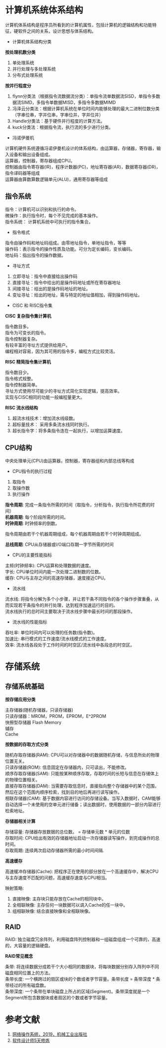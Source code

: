# 计算机系统体系结构

  计算机体系结构是程序员所看到的计算机属性，包括计算机的逻辑结构和功能特征，硬软件之间的关系，设计思想与体系结构。

* 计算机体系结构分类

**按处理机数分类**

1. 单处理系统
2. 并行处理与多处理系统
3. 分布式处理系统

**按并行程度分**

1. flynn分类法（根据指令流数据流分类）：单指令流单数据流SISD，单指令多数据流SIMD，多指令单数据MISD，多指令多数据MIMD   
2. 冯泽云分类法：根据计算机系统在单位时间内能够处理的最大二进制位数分类（字串位串，字并位串，字串位并，字并位并）  
3. Handle分类法：基于硬件并行程度的计算方法。
4. kuck分类法：根据指令流，执行流的多少进行分类。

  * 冯诺伊曼机

计算机硬件系统遵循冯诺伊曼机设计的体系结构，由运算器，存储器，寄存器，输入设备和输出设备组成。   
运算器，控制器，寄存器组成CPU。   
控制器由指令寄存器(IR)，程序计数器(PC)，地址寄存器(AR)，数据寄存器(DR)，指令译码器等组成    
运算器由算数算数逻辑单元(ALU)，通用寄存器等组成   


## 指令系统

指令：计算机可以识别和执行的命令。   
微操作：执行指令时，每个不见完成的基本操作。   
指令系统： 计算机系统中可执行的指令集合。

  * 指令格式

指令由操作码和地址码组成。由零地址指令，单地址指令，等等   
操作码：表示指令的操作性质及功能。可分为定长编码，变长编码。   
地址码：指出指令的操作数据。   

* 寻址方式

1. 立即寻址：指令中直接给出操作码
2. 直接寻址：指令中给出的是操作码地址或所在寄存器地址
3. 间接寻址：给出的是操作码地址的地址。
4. 变址寻址：给出的地址，需与特定的地址值相加，得到操作码地址。

  * CISC 和 RISC指令集

**CISC 复杂指令集计算机**

指令数目多。   
指令为可变长的指令。   
指令控制器复杂。   
有较丰富的寻址方式提供给用户。   
编程相对容易，因为其可用的指令多，编程方式比较灵活。

**RISC 精简指令集计算机**

指令数目少。   
指令格式规整。   
指令控制器简单。   
寻址方式使用尽可能少的寻址方式简化实现逻辑，提高效率。   
实现与CISC相同的功能一般编程量更大。

**RISC 流水线结构**

1. 超流水线技术：增加流水线级数。
2. 超标量技术： 采用多条流水线同时执行。
3. 超长指令字：将多条指令连在一起执行，以增加运算速度。

## CPU结构

中央处理单元(CPU)由运算器，控制器，寄存器组和内部总线等构成

  * CPU指令的执行过程

1. 取指令
2. 取操作数
3. 执行操作

**指令周期**: 完成一条指令所需的时间（取指令，分析指令，执行指令所花费的时间）   
**机器周期**: 每个阶段所需的时间。   
**时钟周期**: 时钟频率的倒数。   

指令周期由若干个机器周期组成，每个机器周期由若干个时钟周期组成。   

**总线周期**: CPU从存储器或I/O端口存期一字节所需的时间

  * CPU的主要性能指标

主频(时钟频率): CPU运算和处理数据的速度。   
字长: CPU单位时间内能一次处理二进制数的位数。   
缓存: CPU与主存之间的高速存储器，速度接近CPU。   

  * 流水线

流水线: 将指令分解为多个小步骤，并让若干条不同指令的各个操作步骤重叠，从而实现若干条指令的并行处理，达到程序加速运行的目的。   
流水线执行的总时间主要取决于流水线步骤中最长时间的那段操作。


  * 流水线的性能指标

吞吐率: 单位时间内可以处理的任务数(指令数)。    
加速比: 串行模式的工作速度/流水线模式的工作速度。   
效率: 流水线各段处于工作时间的时空区/流水线中各段总的时空区。   


# 存储系统

## 存储系统基础

**按存储应用分类**

  主存储器(随机存储器，只读存储器)   
    只读存储器：MROM，PROM，EPROM，E^2PROM   
  快擦型存储器 Flash Memory   
  辅存   
  Cache   

**按数据的存取方式分类**

  随机存取存储器(RAM): CPU可以对存储器中的数据随机存储，与信息所处的物理位置无关。   
  只读存储器(ROM): 信息固定在存储器内，只可读出，不能修改。   
  顺序存取存储器(SAM): 只能按某种顺序存取，存取时间的长短与信息在存储体上的物理位置相关。   
  直接存取存储器(DAM): 当需要存取信息时，直接指向整个存储器中的某个范围，然后在这个范围内顺序检索，找到目的地后再进行读写操作。   
  相联存储器(CAM): 基于数据内容进行访问的存储设备。当写入数据时，CAM能够自动选择一个未使用的空单元进行储备；读出数据时，使用数据的一部分内容进行检索地址。   

**存储器相关计算**

  存储容量: 存储器存放数据的总位数。 = 存储单元数 * 单元的位数   
  存取时间: CPU给出有效的存储器地址启动一次存储器读写操作，到完成操作的总时间。   
  存取周期: 连续两次启动存储器所需的最小时间间隔.

**高速缓存**

  高速缓冲存储器(Cache): 把程序正在使用的部分放在一个高速缓存中，解决CPU与主存速度不匹配的问题，高速缓存速度与CPU相当。   

  映射策略:   
  1. 直接映像: 主存块只能存放在Cache的相同块中。   
  2. 全相联映像: 主存任何一块数据可以调入Cache的任一块中。   
  3. 组相联映像: 结合直接映像和全相联映像。   

## RAID

RAID: 独立磁盘冗余阵列，利用磁盘阵列控制器和一组磁盘组成一个可靠的，高速的，大容量的逻辑硬盘。

**RAID常见概念**

条带: 将连续数据分成若干个大小相同的数据块，将每块数据分别存入阵列中不同磁盘相同位置上的方法。   
条带长度: 一个横跨过的扇区或块的个数或者字节容量。条带长度 = 条带深度 * 条带经过的所有磁盘数。   
条带深度: 一个条带在单块磁盘上所占的区域(Segment)。条带深度就是一个Segment所包含数据块或者扇区的个数或者字节容量。   
 
# 参考文献

1. [网络操作系统，2019，机械工业出版社](https://item.jd.com/10313392215.html)
2. [软件设计师5天修炼](https://item.jd.com/13061244.html)